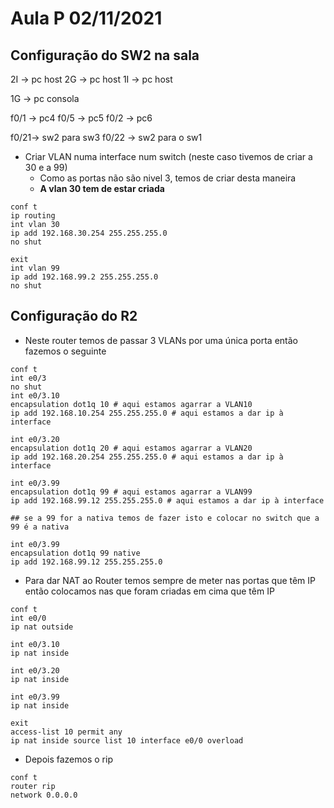 # Aula P 02/11/2021

## Configuração do SW2 na sala

2I -> pc host
2G -> pc host
1I -> pc host

1G -> pc consola

f0/1 -> pc4
f0/5 -> pc5
f0/2 -> pc6

f0/21-> sw2 para sw3
f0/22 -> sw2 para o sw1

- Criar VLAN numa interface num switch (neste caso tivemos de criar a 30 e a 99)
  - Como as portas não são nivel 3, temos de criar desta maneira
  - **A vlan 30 tem de estar criada**

```code
conf t
ip routing
int vlan 30
ip add 192.168.30.254 255.255.255.0
no shut

exit
int vlan 99
ip add 192.168.99.2 255.255.255.0
no shut
```


## Configuração do R2

- Neste router temos de passar 3 VLANs por uma única porta então fazemos o seguinte

```console
conf t
int e0/3
no shut
int e0/3.10
encapsulation dot1q 10 # aqui estamos agarrar a VLAN10
ip add 192.168.10.254 255.255.255.0 # aqui estamos a dar ip à interface

int e0/3.20
encapsulation dot1q 20 # aqui estamos agarrar a VLAN20
ip add 192.168.20.254 255.255.255.0 # aqui estamos a dar ip à interface

int e0/3.99
encapsulation dot1q 99 # aqui estamos agarrar a VLAN99
ip add 192.168.99.12 255.255.255.0 # aqui estamos a dar ip à interface

## se a 99 for a nativa temos de fazer isto e colocar no switch que a 99 é a nativa

int e0/3.99
encapsulation dot1q 99 native
ip add 192.168.99.12 255.255.255.0
```

- Para dar NAT ao Router temos sempre de meter nas portas que têm IP então colocamos nas que foram criadas em cima que têm IP

```console
conf t
int e0/0
ip nat outside

int e0/3.10
ip nat inside

int e0/3.20
ip nat inside

int e0/3.99
ip nat inside

exit
access-list 10 permit any
ip nat inside source list 10 interface e0/0 overload
```

- Depois fazemos o rip

```console
conf t
router rip
network 0.0.0.0
```

